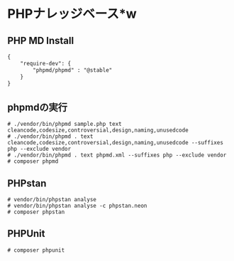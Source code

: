 # PHPナレッジベース*w

## PHP MD Install

```txt ./composer.json
{
    "require-dev": {
        "phpmd/phpmd" : "@stable"
    }
}
```

## phpmdの実行

```shell
# ./vendor/bin/phpmd sample.php text cleancode,codesize,controversial,design,naming,unusedcode
# ./vendor/bin/phpmd . text cleancode,codesize,controversial,design,naming,unusedcode --suffixes php --exclude vendor
# ./vendor/bin/phpmd . text phpmd.xml --suffixes php --exclude vendor
# composer phpmd
```

## PHPstan

```shell
# vendor/bin/phpstan analyse
# vendor/bin/phpstan analyse -c phpstan.neon
# composer phpstan
```


## PHPUnit

```shell
# composer phpunit
```
